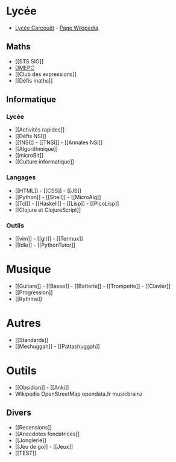 # Lycée
- [Lycée Carcouët](http://carcouet.paysdelaloire.e-lyco.fr) -
[Page Wikipedia](http://fr.wikipedia.org/)

## Maths
- [[STS SIO]]
- [DMEPC](https://www.reseau-canope.fr/notice/des-maths-ensemble-et-pour-chacun-2nde.html)
- [[Club des expressions]]
- [[Défis maths]]

## Informatique
### Lycée
- [[Activités rapides]]
- [[Défis NSI]]
- [[1NSI]] - [[TNSI]] - [[Annales NSI]]
- [[Algorithmique]] 
- [[microBit]]
- [[Culture informatique]]

### Langages
- [[HTML]] - [[CSS]] - [[JS]]
- [[Python]] -  [[Shell]] - [[MicroAlg]]
- [[Tcl]] - [[Haskell]] - [[Lisp]] - [[PicoLisp]]
- [[Clojure et ClojureScript]]

### Outils
- [[vim]] - [[git]] - [[Termux]]
- [[Idle]] - [[PythonTutor]]

# Musique
- [[Guitare]] - [[Basse]] - [[Batterie]] -
  [[Trompette]] - [[Clavier]]
- [[Progression]]
- [[Rythme]]

# Autres
- [[Standards]]
- [[Meshuggah]] - [[Pattashuggah]]

# Outils
- [[Obsidian]] - [[Anki]]
- Wikipedia OpenStreetMap opendata.fr musicbrainz

## Divers
- [[Recensions]]
- [[Anecdotes fondatrices]]
- [[Jonglerie]]
- [[Jeu de go]] - [[Jeux]]
- [[TEST]]

